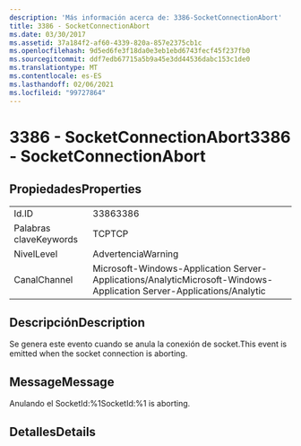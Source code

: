 ```yaml
---
description: 'Más información acerca de: 3386-SocketConnectionAbort'
title: 3386 - SocketConnectionAbort
ms.date: 03/30/2017
ms.assetid: 37a184f2-af60-4339-820a-857e2375cb1c
ms.openlocfilehash: 9d5ed6fe3f18da0e3eb1ebd6743fecf45f237fb0
ms.sourcegitcommit: ddf7edb67715a5b9a45e3dd44536dabc153c1de0
ms.translationtype: MT
ms.contentlocale: es-ES
ms.lasthandoff: 02/06/2021
ms.locfileid: "99727864"
---
```

# <a name="3386---socketconnectionabort"></a><span data-ttu-id="f1783-103">3386 - SocketConnectionAbort</span><span class="sxs-lookup"><span data-stu-id="f1783-103">3386 - SocketConnectionAbort</span></span>

## <a name="properties"></a><span data-ttu-id="f1783-104">Propiedades</span><span class="sxs-lookup"><span data-stu-id="f1783-104">Properties</span></span>  
  
|||  
|-|-|  
|<span data-ttu-id="f1783-105">Id.</span><span class="sxs-lookup"><span data-stu-id="f1783-105">ID</span></span>|<span data-ttu-id="f1783-106">3386</span><span class="sxs-lookup"><span data-stu-id="f1783-106">3386</span></span>|  
|<span data-ttu-id="f1783-107">Palabras clave</span><span class="sxs-lookup"><span data-stu-id="f1783-107">Keywords</span></span>|<span data-ttu-id="f1783-108">TCP</span><span class="sxs-lookup"><span data-stu-id="f1783-108">TCP</span></span>|  
|<span data-ttu-id="f1783-109">Nivel</span><span class="sxs-lookup"><span data-stu-id="f1783-109">Level</span></span>|<span data-ttu-id="f1783-110">Advertencia</span><span class="sxs-lookup"><span data-stu-id="f1783-110">Warning</span></span>|  
|<span data-ttu-id="f1783-111">Canal</span><span class="sxs-lookup"><span data-stu-id="f1783-111">Channel</span></span>|<span data-ttu-id="f1783-112">Microsoft-Windows-Application Server-Applications/Analytic</span><span class="sxs-lookup"><span data-stu-id="f1783-112">Microsoft-Windows-Application Server-Applications/Analytic</span></span>|  
  
## <a name="description"></a><span data-ttu-id="f1783-113">Descripción</span><span class="sxs-lookup"><span data-stu-id="f1783-113">Description</span></span>  

 <span data-ttu-id="f1783-114">Se genera este evento cuando se anula la conexión de socket.</span><span class="sxs-lookup"><span data-stu-id="f1783-114">This event is emitted when the socket connection is aborting.</span></span>  
  
## <a name="message"></a><span data-ttu-id="f1783-115">Message</span><span class="sxs-lookup"><span data-stu-id="f1783-115">Message</span></span>  

 <span data-ttu-id="f1783-116">Anulando el SocketId:%1</span><span class="sxs-lookup"><span data-stu-id="f1783-116">SocketId:%1 is aborting.</span></span>  
  
## <a name="details"></a><span data-ttu-id="f1783-117">Detalles</span><span class="sxs-lookup"><span data-stu-id="f1783-117">Details</span></span>
